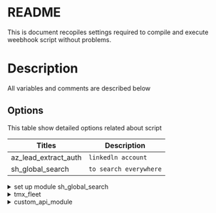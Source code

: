 
# README
This is document recopiles settings required to compile and execute weebhook script without problems.

# Description
All variables and comments are described below

## Options
This table show detailed options related about script

| Titles		| Description       	   |
| ------ 		| ------ 		   |
|  az_lead_extract_auth | `linkedln account`       | 
|  sh_global_search	| `to search everywhere` |

<details><summary>set up  module sh_global_search</summary> 

```sh
https://www.youtube.com/watch?v=rbkWI9j0XN0
```

```sh
https://www.youtube.com/watch?v=fjXGrHcR1X0&list=PL-zDV7_rrd2onNkmb5weffcFiGQxWynaT
```	
</details>

<details><summary>tmx_fleet</summary>
	

 - TMX Drivers Module, Mexican Module
 - Techn.158
 - Q.4558.abc

</details>

<details><summary>custom_api_module</summary>	
	
 - It brings customers from PP, into contacts module
 - Before install requires:
 - Go to:

 

```sh
sudo nano /etc/odoo-server.conf
```

 - then set or add(if not exists)at the end of the file the line:

```sh	
limit_time_real = 1800
```

 - That will allow a proccess be active for max: 30minutes(1800 seconds)
 - After install it, Requires go to: Settings/API Token/ and enter
 - Custom URL:

```sh	
https://api1-tmx.app.portpro.io/v1/customer/
```

 - API Token: token (kind of token is beared but bearer word is not
   required)
 - After that requires go to Settings/Technical/Automation/Scheduled
   Actions,
 - And the action:

    "Automatic GET Request : Every 1 days run get request."

 - will be created automatically by the installation process

</details>
